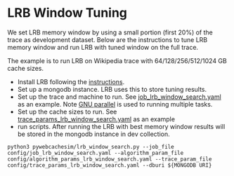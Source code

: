 # LRB Window Tuning

We set LRB memory window by using a small portion (first 20%) of the trace as development dataset. 
Below are the instructions to tune LRB memory window and run LRB with tuned window on the full trace.

The example is to run LRB on Wikipedia trace with 64/128/256/512/1024 GB cache sizes.

* Install LRB following the [instructions](INSTALL.md).
* Set up a mongodb instance. LRB uses this to store tuning results. 
* Set up the trace and machine to run. See [job_lrb_window_search.yaml](config/job_lrb_window_search.yaml) as an example.
Note [GNU parallel](https://www.gnu.org/software/parallel/) is used to running multiple tasks.
* Set up the cache sizes to run. See [trace_params_lrb_window_search.yaml](config/trace_params_lrb_window_search.yaml) as an example
* run scripts. After running the LRB with best memory window results will be stored in the mongodb instance in dev collection. 
```shell script
python3 pywebcachesim/lrb_window_search.py --job_file config/job_lrb_window_search.yaml --algorithm_param_file config/algorithm_params_lrb_window_search.yaml --trace_param_file config/trace_params_lrb_window_search.yaml --dburi ${MONGODB URI}
```

